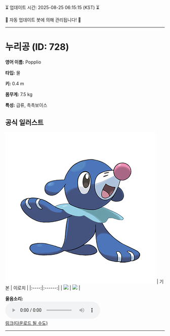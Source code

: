 
⏳ 업데이트 시간: 2025-08-25 06:15:15 (KST) ⏳

🤖 자동 업데이트 봇에 의해 관리됩니다! 🤖

---

# 누리공 (ID: 728)
**영어 이름:** Popplio

**타입:** 물

**키:** 0.4 m

**몸무게:** 7.5 kg

**특성:** 급류, 촉촉보이스

## 공식 일러스트
![](https://raw.githubusercontent.com/PokeAPI/sprites/master/sprites/pokemon/other/official-artwork/728.png)
| 기본 | 이로치 |
|:----:|:------:|
| <img src="http://play.pokemonshowdown.com/sprites/ani/popplio.gif" width="200"> | <img src="http://play.pokemonshowdown.com/sprites/ani-shiny/popplio.gif" width="200"> |

**울음소리:**<br><audio controls src="https://raw.githubusercontent.com/PokeAPI/cries/main/cries/pokemon/latest/728.ogg"></audio><br> [링크(다운로드 될 수도)](https://raw.githubusercontent.com/PokeAPI/cries/main/cries/pokemon/latest/728.ogg)


---
